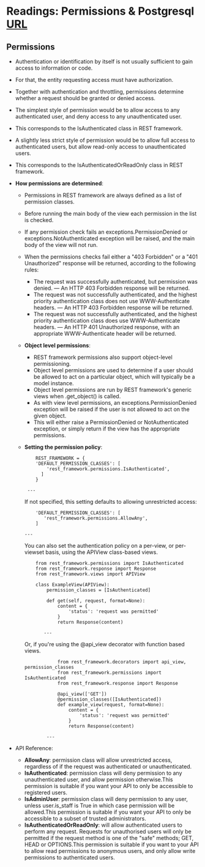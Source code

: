 # Readings: Permissions & Postgresql [URL](https://github.com/MohamadSheikhAlshabab/401-reading-note/blob/master/Read26.md)

## Permissions

  - Authentication or identification by itself is not usually sufficient to gain access to information or code.
  - For that, the entity requesting access must have authorization.
  - Together with authentication and throttling, permissions determine whether a request should be granted or denied access.
  - The simplest style of permission would be to allow access to any authenticated user, and deny access to any unauthenticated user.
  - This corresponds to the IsAuthenticated class in REST framework.
  - A slightly less strict style of permission would be to allow full access to authenticated users, but allow read-only access to unauthenticated users. 
  - This corresponds to the IsAuthenticatedOrReadOnly class in REST framework.
  
  - __How permissions are determined__:
    - Permissions in REST framework are always defined as a list of permission classes.
    - Before running the main body of the view each permission in the list is checked.
    - If any permission check fails an exceptions.PermissionDenied or exceptions.NotAuthenticated exception will be raised, and the main body of the view will not run.
    - When the permissions checks fail either a "403 Forbidden" or a "401 Unauthorized" response will be returned, according to the following rules:

       - The request was successfully authenticated, but permission was denied. — An HTTP 403 Forbidden response will be returned.
       - The request was not successfully authenticated, and the highest priority authentication class does not use WWW-Authenticate headers. — An HTTP 403 Forbidden response will be returned.
       - The request was not successfully authenticated, and the highest priority authentication class does use WWW-Authenticate headers. — An HTTP 401 Unauthorized response, with an appropriate WWW-Authenticate header will be returned.
    
    - __Object level permissions__:
        - REST framework permissions also support object-level permissioning. 
        - Object level permissions are used to determine if a user should be allowed to act on a particular object, which will typically be a model instance.
        - Object level permissions are run by REST framework's generic views when .get_object() is called.
        - As with view level permissions, an exceptions.PermissionDenied exception will be raised if the user is not allowed to act on the given object.
        - This will either raise a PermissionDenied or NotAuthenticated exception, or simply return if the view has the appropriate permissions.
        
    - __Setting the permission policy__:
    
              REST_FRAMEWORK = {
              'DEFAULT_PERMISSION_CLASSES': [
                  'rest_framework.permissions.IsAuthenticated',
                ]
              }
              
           ---
       If not specified, this setting defaults to allowing unrestricted access:

              'DEFAULT_PERMISSION_CLASSES': [
                 'rest_framework.permissions.AllowAny',
              ]
              
          ---
      You can also set the authentication policy on a per-view, or per-viewset basis, using the APIView class-based views.

              from rest_framework.permissions import IsAuthenticated
              from rest_framework.response import Response
              from rest_framework.views import APIView

              class ExampleView(APIView):
                  permission_classes = [IsAuthenticated]

                  def get(self, request, format=None):
                      content = {
                          'status': 'request was permitted'
                      }
                      return Response(content)
                      
                 ---
       Or, if you're using the @api_view decorator with function based views.

                      from rest_framework.decorators import api_view, permission_classes
                      from rest_framework.permissions import IsAuthenticated
                      from rest_framework.response import Response

                      @api_view(['GET'])
                      @permission_classes([IsAuthenticated])
                      def example_view(request, format=None):
                          content = {
                              'status': 'request was permitted'
                          }
                          return Response(content)
                          
                  ---
-   API Reference:
    - __AllowAny__: permission class will allow unrestricted access, regardless of if the request was authenticated or unauthenticated.
    - __IsAuthenticated__: permission class will deny permission to any unauthenticated user, and allow permission otherwise.This permission is suitable if you want your API to only be accessible to registered users.
    - __IsAdminUser__:  permission class will deny permission to any user, unless user.is_staff is True in which case permission will be allowed.This permission is suitable if you want your API to only be accessible to a subset of trusted administrators.
    - __IsAuthenticatedOrReadOnly__: will allow authenticated users to perform any request. Requests for unauthorised users will only be permitted if the request method is one of the "safe" methods; GET, HEAD or OPTIONS.This permission is suitable if you want to your API to allow read permissions to anonymous users, and only allow write permissions to authenticated users.
